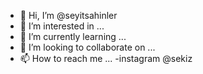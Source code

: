 - 👋 Hi, I’m @seyitsahinler
- 👀 I’m interested in ...
- 🌱 I’m currently learning ...
- 💞️ I’m looking to collaborate on ...
- 📫 How to reach me ...
-instagram @sekiz
<!---
seyitsahinler/seyitsahinler is a ✨ special ✨ repository because its `README.md` (this file) appears on your GitHub profile.
You can click the Preview link to take a look at your changes.
--->
